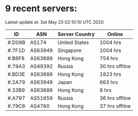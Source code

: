 # 9 recent servers:

Latest update at: Sat May 23 02:10:10 UTC 2020

| ID | ASN | Server Country | Online |
| -- | --- | -------------- | ------ |
| #.D09B | AS174 | United States | 1004 hrs |
| #.7F1D | AS63949 | Singapore | 1004 hrs |
| #.B6F8 | AS63888 | Hong Kong | 754 hrs |
| #.79A3 | AS49392 | Russia | 30 hrs offline |
| #.BD3E | AS63888 | Hong Kong | 1823 hrs |
| #.2A79 | AS63949 | Japan | 663 hrs |
| #.33B9 | AS63888 | Hong Kong | 8 hrs |
| #.A797 | AS51659 | Russia | 36 hrs offline |
| #.79C6 | AS4760 | Hong Kong | 37 hrs offline |

